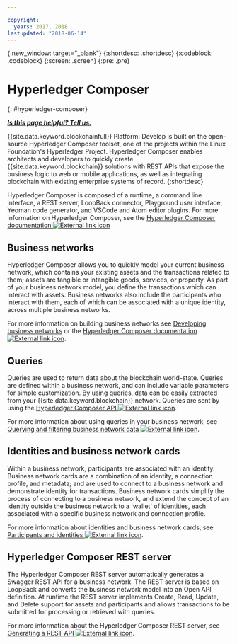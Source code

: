 ```yaml
---

copyright:
  years: 2017, 2018
lastupdated: "2018-06-14"
---
```


{:new_window: target="_blank"}
{:shortdesc: .shortdesc}
{:codeblock: .codeblock}
{:screen: .screen}
{:pre: .pre}


# Hyperledger Composer
{: #hyperledger-composer}


***[Is this page helpful? Tell us.](https://www.surveygizmo.com/s3/4501493/IBM-Blockchain-Documentation)***


{{site.data.keyword.blockchainfull}} Platform: Develop is built on the open-source Hyperledger Composer toolset, one of the projects within the Linux Foundation's Hyperledger Project. Hyperledger Composer enables architects and developers to quickly create {{site.data.keyword.blockchain}} solutions with REST APIs that expose the business logic to web or mobile applications, as well as integrating blockchain with existing enterprise systems of record.
{:shortdesc}

Hyperledger Composer is composed of a runtime, a command line interface, a REST server, LoopBack connector, Playground user interface, Yeoman code generator, and VSCode and Atom editor plugins. For more information on Hyperledger Composer, see the [Hyperledger Composer documentation ![External link icon](../images/external_link.svg "External link icon")](https://hyperledger.github.io/composer/latest/introduction/introduction.html)


## Business networks

Hyperledger Composer allows you to quickly model your current business network, which contains your existing assets and the transactions related to them; assets are tangible or intangible goods, services, or property. As part of your business network model, you define the transactions which can interact with assets. Business networks also include the participants who interact with them, each of which can be associated with a unique identity, across multiple business networks.

For more information on building business networks see [Developing business networks](../develop.html) or the [Hyperledger Composer documentation ![External link icon](../images/external_link.svg "External link icon")](https://hyperledger.github.io/composer/latest/introduction/introduction.html).

## Queries

Queries are used to return data about the blockchain world-state. Queries are defined within a business network, and can include variable parameters for simple customization. By using queries, data can be easily extracted from your {{site.data.keyword.blockchain}} network. Queries are sent by using the [Hyperledger Composer API ![External link icon](../images/external_link.svg "External link icon")](https://hyperledger.github.io/composer/latest/api/api-doc-index).

For more information about using queries in your business network, see [Querying and filtering business network data ![External link icon](../images/external_link.svg "External link icon")](https://hyperledger.github.io/composer/latest/business-network/query).

## Identities and business network cards

Within a business network, participants are associated with an identity. Business network cards are a combination of an identity, a connection profile, and metadata; and are used to connect to a business network and demonstrate identity for transactions. Business network cards simplify the process of connecting to a business network, and extend the concept of an identity outside the business network to a 'wallet' of identities, each associated with a specific business network and connection profile.

For more information about identities and business network cards, see [Participants and identities ![External link icon](../images/external_link.svg "External link icon")](https://hyperledger.github.io/composer/latest/managing/participantsandidentities).

## Hyperledger Composer REST server

The Hyperledger Composer REST server automatically generates a Swagger REST API for a business network. The REST server is based on LoopBack and converts the business network model into an Open API definition. At runtime the REST server implements Create, Read, Update, and Delete support for assets and participants and allows transactions to be submitted for processing or retrieved with queries.

For more information about the Hyperledger Composer REST server, see [Generating a REST API ![External link icon](../images/external_link.svg "External link icon")](https://hyperledger.github.io/composer/latest/integrating/getting-started-rest-api).
